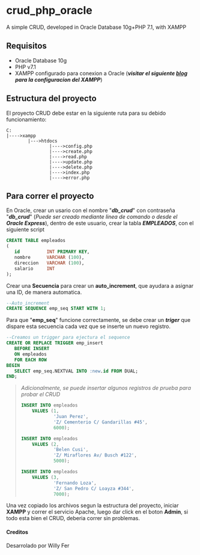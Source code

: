 # crud_php_oracle
A simple CRUD, developed in Oracle Database 10g+PHP 7.1, with XAMPP
## Requisitos

* Oracle Database 10g
* PHP v7.1
* XAMPP configurado para conexion a Oracle (***visitar el siguiente [blog](url) para la configuracion del XAMPP***)

## Estructura del proyecto

El proyecto CRUD debe estar en la siguiente ruta para su debido funcionamiento:

```
C:
|---->xampp
        |--->htdocs
                |---->config.php
                |---->create.php
                |---->read.php
                |---->update.php
                |---->delete.php
                |---->index.php
                |---->error.php
```
## Para correr el proyecto
En Oracle, crear un usario con el nombre "***db_crud***" con contraseña "***db_crud***" (_Puede ser creado mediante linea de comando o desde el **Oracle Express**_), dentro de este usuario, crear la tabla ***EMPLEADOS***, con el siguiente script

```sql
CREATE TABLE empleados
(
   id          INT PRIMARY KEY,
   nombre      VARCHAR (100),
   direccion   VARCHAR (100),
   salario     INT
);
```
Crear una **Secuencia** para crear un **auto_increment**, que ayudara a asignar una ID, de manera automatica.
```sql
--Auto_increment
CREATE SEQUENCE emp_seq START WITH 1;
```
Para que "**emp_seq**" funcione correctamente, se debe crear un **_triger_** que dispare esta secuencia cada vez que se inserte un nuevo registro.
```sql
--Creamos un trigger para ejectura el sequence
CREATE OR REPLACE TRIGGER emp_insert
   BEFORE INSERT
   ON empleados
   FOR EACH ROW
BEGIN
   SELECT emp_seq.NEXTVAL INTO :new.id FROM DUAL;
END;
```
> _Adicionalmente, se puede insertar algunos registros de prueba para probar el CRUD_
> ```sql
> INSERT INTO empleados
>     VALUES (1,
>             'Juan Perez',
>             'Z/ Cementerio C/ Gandarillas #45',
>             6000);
>
>INSERT INTO empleados
>     VALUES (2,
>             'Belen Cusi',
>             'Z/ Miraflores Av/ Busch #122',
>             5000);
>
>INSERT INTO empleados
>     VALUES (3,
>             'Fernando Loza',
>             'Z/ San Pedro C/ Loayza #344',
>             7000);
> ```

Una vez copiado los archivos segun la estructura del proyecto, iniciar **XAMPP** y correr el servicio Apache, luego dar click en el boton **Admin**, si todo esta bien el CRUD, deberia correr sin problemas.

#### Creditos

Desarrolado por Willy Fer
